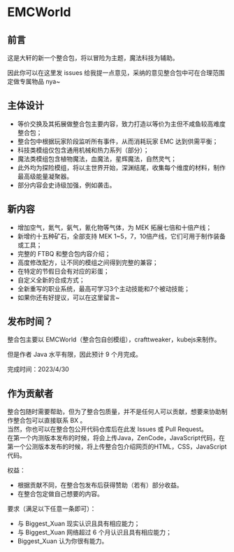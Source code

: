 # EMCWorld
## 前言  
这是大轩的新一个整合包，将以冒险为主题，魔法科技为辅助。  
  
因此你可以在这里发 issues 给我提一点意见，采纳的意见整合包中可在合理范围定做专属物品 nya~  

## 主体设计  
* 等价交换及其拓展做整合包主要内容，致力打造以等价为主但不咸鱼较高难度整合包；  
* 整合包中根据玩家阶段监听所有事件，从而消耗玩家 EMC 达到供需平衡；
* 科技类模组仅包含通用机械和热力系列（部分）；  
* 魔法类模组包含植物魔法，血魔法，星辉魔法，自然灵气；  
* 此外均为探险模组，将以主世界开始，深渊结尾，收集每个维度的材料，制作最高级能量凝聚器。  
* 部分内容会史诗级加强，例如袭击。
  
## 新内容
* 增加空气，氮气，氨气，氰化物等气体，为 MEK 拓展七倍和十倍产线；  
* 新增约十五种矿石，全部支持 MEK 1~5，7，10倍产线，它们可用于制作装备或工具；
* 完整的 FTBQ 和整合包内容介绍；  
* 高度修改配方，让不同的模组之间得到完整的兼容；  
* 在特定的节假日会有对应的彩蛋；
* 自定义全新的合成方式；
* 全新重写的职业系统，最高可学习3个主动技能和7个被动技能；
* 如果你还有好提议，可以在这里留言~  

## 发布时间？
整合包主要以 EMCWorld（整合包自创模组），crafttweaker，kubejs来制作。  
  
但是作者 Java 水平有限，因此预计 9 个月完成。  
  
完成时间：2023/4/30 

## 作为贡献者
整合包随时需要帮助，但为了整合包质量，并不是任何人可以贡献，想要来协助制作整合包可以直接联系 BX 。  
当然，你也可以在整合包公开代码仓库后在此发 Issues 或 Pull Request。  
在第一个内测版本发布的时候，将会上传Java，ZenCode，JavaScript代码，在第一个公测版本发布的时候，将上传整合包介绍网页的HTML，CSS，JavaScript代码。  

权益：  
* 根据贡献不同，在整合包发布后获得赞助（若有）部分收益。
* 在整合包定做自己想要的内容。  

要求（满足以下任意一条即可）：
* 与 Biggest_Xuan 现实认识且具有相应能力；  
* 与 Biggest_Xuan 网络超过 6 个月认识且具有相应能力；
* Biggest_Xuan 认为你很有能力。

 
